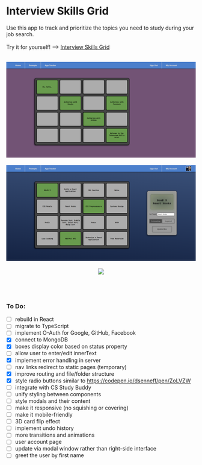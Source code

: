 # Interview Skills Grid
Use this app to track and prioritize the topics you need to study during your job search.
<br><br>
Try it for yourself! --> <a href="https://interview-skills-grid.herokuapp.com/" target="_blank">Interview Skills Grid</a>
<br><br>

<p align="center">
  <img src="https://github.com/Glorified-Software/interview-skills-grid/blob/5a2b3a329c3c2764c0313c73227f0384a7c94530/images/2022-01-31_230910.png" width="600px">
  <br><br>
  <img src="https://github.com/Glorified-Software/interview-skills-grid/blob/5a2b3a329c3c2764c0313c73227f0384a7c94530/images/2022-01-31_231007.png" width="600px">
  <br><br>
  <img src="https://github.com/RBoyle-Software/interview-skills-grid/blob/d1040f0c320170295a87caad298b2a8d7e4a7e72/images/original-skills-grid.png" width="600px">
</p>
<br><br>

### To Do:

- [ ] rebuild in React
- [ ] migrate to TypeScript
- [ ] implement O-Auth for Google, GitHub, Facebook
- [x] connect to MongoDB
- [x] boxes display color based on status property
- [ ] allow user to enter/edit innerText
- [x] implement error handling in server
- [ ] nav links redirect to static pages (temporary)
- [x] improve routing and file/folder structure
- [x] style radio buttons similar to https://codepen.io/dsenneff/pen/ZoLVZW
- [ ] integrate with CS Study Buddy
- [ ] unify styling between components
- [ ] style modals and their content
- [ ] make it responsive (no squishing or covering)
- [ ] make it mobile-friendly
- [ ] 3D card flip effect
- [ ] implement undo history
- [ ] more transitions and animations
- [ ] user account page
- [ ] update via modal window rather than right-side interface
- [ ] greet the user by first name
